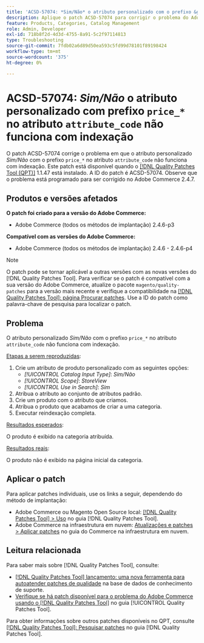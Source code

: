 ```yaml
---
title: 'ACSD-57074: *Sim/Não* o atributo personalizado com o prefixo &grave;price_*&grave; no atributo &grave;attribute_code&grave; não funciona com a indexação'
description: Aplique o patch ACSD-57074 para corrigir o problema do Adobe Commerce em que o atributo personalizado *Sim/Não* com o prefixo &grave;price_*&grave; no atributo &grave;attribute_code&grave; não funciona com a indexação.
feature: Products, Categories, Catalog Management
role: Admin, Developer
exl-id: 718b8f2d-4d3d-4755-8a91-5c2f97114813
type: Troubleshooting
source-git-commit: 7fdb02a6d89d50ea593c5fd99d78101f89198424
workflow-type: tm+mt
source-wordcount: '375'
ht-degree: 0%

---
```


# ACSD-57074: *Sim/Não* o atributo personalizado com prefixo `price_*` no atributo `attribute_code` não funciona com indexação

O patch ACSD-57074 corrige o problema em que o atributo personalizado *Sim/Não* com o prefixo `price_*` no atributo `attribute_code` não funciona com indexação. Este patch está disponível quando o [[!DNL Quality Patches Tool (QPT)]](https://experienceleague.adobe.com/en/docs/commerce-operations/tools/quality-patches-tool/quality-patches-tool-to-self-serve-quality-patches) 1.1.47 está instalado. A ID do patch é ACSD-57074. Observe que o problema está programado para ser corrigido no Adobe Commerce 2.4.7.

## Produtos e versões afetados

**O patch foi criado para a versão do Adobe Commerce:**

* Adobe Commerce (todos os métodos de implantação) 2.4.6-p3

**Compatível com as versões do Adobe Commerce:**

* Adobe Commerce (todos os métodos de implantação) 2.4.6 - 2.4.6-p4

>[!NOTE]
>
>O patch pode se tornar aplicável a outras versões com as novas versões do [!DNL Quality Patches Tool]. Para verificar se o patch é compatível com a sua versão do Adobe Commerce, atualize o pacote `magento/quality-patches` para a versão mais recente e verifique a compatibilidade na [[!DNL Quality Patches Tool]: página Procurar patches](https://experienceleague.adobe.com/tools/commerce-quality-patches/index.html). Use a ID do patch como palavra-chave de pesquisa para localizar o patch.

## Problema

O atributo personalizado *Sim/Não* com o prefixo `price_*` no atributo `attribute_code` não funciona com indexação.

<u>Etapas a serem reproduzidas</u>:

1. Crie um atributo de produto personalizado com as seguintes opções:
   * *[!UICONTROL Catalog Input Type]*: *Sim/Não*
   * *[!UICONTROL Scope]*: *StoreView*
   * *[!UICONTROL Use in Search]*: *Sim*
1. Atribua o atributo ao conjunto de atributos padrão.
1. Crie um produto com o atributo que criamos.
1. Atribua o produto que acabamos de criar a uma categoria.
1. Executar reindexação completa.

<u>Resultados esperados</u>:

O produto é exibido na categoria atribuída.

<u>Resultados reais</u>:

O produto não é exibido na página inicial da categoria.

## Aplicar o patch

Para aplicar patches individuais, use os links a seguir, dependendo do método de implantação:

* Adobe Commerce ou Magento Open Source local: [[!DNL Quality Patches Tool] > Uso](/help/tools/quality-patches-tool/usage.md) no guia [!DNL Quality Patches Tool].
* Adobe Commerce na infraestrutura em nuvem: [Atualizações e patches > Aplicar patches](https://experienceleague.adobe.com/docs/commerce-cloud-service/user-guide/develop/upgrade/apply-patches.html) no guia do Commerce na infraestrutura em nuvem.

## Leitura relacionada

Para saber mais sobre [!DNL Quality Patches Tool], consulte:

* [[!DNL Quality Patches Tool] lançamento: uma nova ferramenta para autoatender patches de qualidade](https://experienceleague.adobe.com/en/docs/commerce-operations/tools/quality-patches-tool/quality-patches-tool-to-self-serve-quality-patches) na base de dados de conhecimento de suporte.
* [Verifique se há patch disponível para o problema do Adobe Commerce usando o  [!DNL Quality Patches Tool]](/help/tools/quality-patches-tool/patches-available-in-qpt/check-patch-for-magento-issue-with-magento-quality-patches.md) no guia [!UICONTROL Quality Patches Tool].


Para obter informações sobre outros patches disponíveis no QPT, consulte [[!DNL Quality Patches Tool]: Pesquisar patches](https://experienceleague.adobe.com/tools/commerce-quality-patches/index.html) no guia [!DNL Quality Patches Tool].
